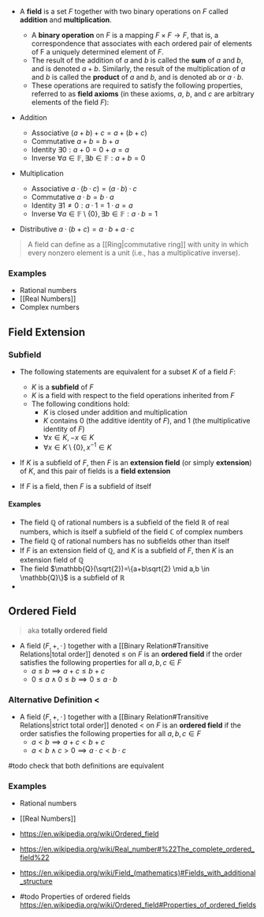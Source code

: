 
- A **field** is a set $F$ together with two binary operations on $F$ called **addition** and **multiplication**.
	- A **binary operation** on $F$ is a mapping $F × F → F$, that is, a correspondence that associates with each ordered pair of elements of F a uniquely determined element of $F$.
	- The result of the addition of $a$ and $b$ is called the **sum** of $a$ and $b$, and is denoted $a + b$. Similarly, the result of the multiplication of $a$ and $b$ is called the **product** of $a$ and $b$, and is denoted ab or $a ⋅ b$. 
	- These operations are required to satisfy the following properties, referred to as **field axioms** (in these axioms, $a$, $b$, and $c$ are arbitrary elements of the field $F$):

- Addition
	- Associative $(a+b)+c = a+(b+c)$
	- Commutative $a+b=b+a$
	- Identity $\exists{0}:a + 0 = 0 + a = a$
	- Inverse $\forall a \in \mathbb{F}, \exists b \in \mathbb{F} : a + b = 0$
- Multiplication
	- Associative $a · (b · c) = (a · b) · c$
	- Commutative $a · b = b · a$
	- Identity $∃ 1 \neq 0 : a · 1 = 1 · a = a$ 
	- Inverse $\forall a \in \mathbb{F} \setminus \{0\}, \exists b \in \mathbb{F} : a \cdot b = 1$
- Distributive $a · (b + c) = a · b + a · c$

> A field can define as a [[Ring|commutative ring]] with unity in which every nonzero element is a unit (i.e., has a multiplicative inverse).




### Examples

- Rational numbers
- [[Real Numbers]]
- Complex numbers

## Field Extension

### Subfield

- The following statements are equivalent for a subset $K$ of a field $F$:
	- $K$ is a **subfield** of $F$
	- $K$ is a field with respect to the field operations inherited from $F$
	- The following conditions hold:
		- $K$ is closed under addition and multiplication
		- $K$ contains $0$ (the additive identity of $F$), and $1$ (the multiplicative identity of $F$)
		- $\forall x \in K, -x \in K$
		- $\forall x \in K \setminus \{0\}, x^{-1} \in K$

- If $K$ is a subfield of $F$, then $F$ is an **extension field** (or simply **extension**) of $K$, and this pair of fields is a **field extension**
- If $F$ is a field, then $F$ is a subfield of itself

#### Examples

- The field $\mathbb{Q}$ of rational numbers is a subfield of the field $\mathbb{R}$ of real numbers, which is itself a subfield of the field $\mathbb{C}$ of complex numbers
- The field $\mathbb{Q}$ of rational numbers has no subfields other than itself
- If $F$ is an extension field of $\mathbb{Q}$, and $K$ is a subfield of $F$, then $K$ is an extension field of $\mathbb{Q}$
- The field $\mathbb{Q}(\sqrt{2})=\{a+b\sqrt{2} \mid a,b \in \mathbb{Q}\}$ is a subfield of $\mathbb{R}$
- 

## Ordered Field

>aka **totally ordered field**

- A field $(F,+,\cdot \,)$ together with a [[Binary Relation#Transitive Relations|total order]] denoted $\leq$ on $F$ is an **ordered field** if the order satisfies the following properties for all $\displaystyle a,b,c\in F$
	- $a\leq b\implies a+c\leq b+c$
	- $0\leq a\land 0\leq b\implies 0\leq a\cdot b$

### Alternative Definition $<$

- A field $(F,+,\cdot \,)$ together with a [[Binary Relation#Transitive Relations|strict total order]] denoted $<$ on $F$ is an **ordered field** if the order satisfies the following properties for all $\displaystyle a,b,c\in F$
	- $a<b\implies a+c<b+c$
	- $a<b \land c>0\implies a \cdot c<b \cdot c$

#todo check that both definitions are equivalent

### Examples

- Rational numbers
- [[Real Numbers]]



- https://en.wikipedia.org/wiki/Ordered_field
- https://en.wikipedia.org/wiki/Real_number#%22The_complete_ordered_field%22
- https://en.wikipedia.org/wiki/Field_(mathematics)#Fields_with_additional_structure
- #todo Properties of ordered fields https://en.wikipedia.org/wiki/Ordered_field#Properties_of_ordered_fields



